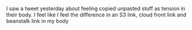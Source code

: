 I saw a tweet yesterday about feeling copied unpasted stuff as tension in their body. I feel like I feel the difference in an S3 link, cloud front link and beanstalk link in my body

